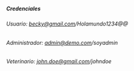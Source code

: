 ##### Credenciales
###### Usuario: becky@gmail.com/Holamundo1234@@
###### Administrador: admin@demo.com/soyadmin
###### Veterinario: john.doe@gmail.com/johndoe
